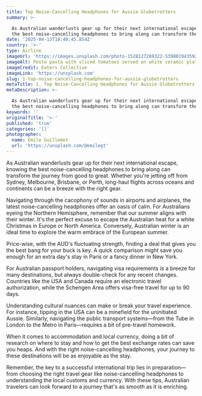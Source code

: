 ```yaml
---
title: Top Noise-Cancelling Headphones for Aussie Globetrotters
summary: >-

  As Australian wanderlusts gear up for their next international escape, knowing
  the best noise-cancelling headphones to bring along can transform the ...
date: '2025-04-13T18:40:45.854Z'
country: '>-'
type: Airline
imageUrl: 'https://images.unsplash.com/photo-1528127269322-539801943592'
imageAlt: Pesto pasta with sliced tomatoes served on white ceramic plate
imageCredit: Eaters Collective
imageLink: 'https://unsplash.com'
slug: 1-top-noise-cancelling-headphones-for-aussie-globetrotters
metaTitle: 1. Top Noise-Cancelling Headphones for Aussie Globetrotters
metaDescription: >-

  As Australian wanderlusts gear up for their next international escape, knowing
  the best noise-cancelling headphones to bring along can transform the ...
keywords: ''
originalTitle: '>-'
published: 'true'
categories: '[]'
photographer:
  name: Emile Guillemot
  url: 'https://unsplash.com/@emilegt'
---
```








As Australian wanderlusts gear up for their next international escape, knowing the best noise-cancelling headphones to bring along can transform the journey from good to great. Whether you're jetting off from Sydney, Melbourne, Brisbane, or Perth, long-haul flights across oceans and continents can be a breeze with the right gear. 

Navigating through the cacophony of sounds in airports and airplanes, the latest noise-cancelling headphones offer an oasis of calm. For Australians eyeing the Northern Hemisphere, remember that our summer aligns with their winter. It's the perfect excuse to escape the Australian heat for a white Christmas in Europe or North America. Conversely, Australian winter is an ideal time to explore the warm embrace of the European summer.

Price-wise, with the AUD's fluctuating strength, finding a deal that gives you the best bang for your buck is key. A quick comparison might save you enough for an extra day's stay in Paris or a fancy dinner in New York.

For Australian passport holders, navigating visa requirements is a breeze for many destinations, but always double-check for any recent changes. Countries like the USA and Canada require an electronic travel authorization, while the Schengen Area offers visa-free travel for up to 90 days.

Understanding cultural nuances can make or break your travel experience. For instance, tipping in the USA can be a minefield for the uninitiated Aussie. Similarly, navigating the public transport systems—from the Tube in London to the Metro in Paris—requires a bit of pre-travel homework.

When it comes to accommodation and local currency, doing a bit of research on where to stay and how to get the best exchange rates can save you heaps. And with the right noise-cancelling headphones, your journey to these destinations will be as enjoyable as the stay.

Remember, the key to a successful international trip lies in preparation—from choosing the right travel gear like noise-cancelling headphones to understanding the local customs and currency. With these tips, Australian travelers can look forward to a journey that's as smooth as it is enriching.
